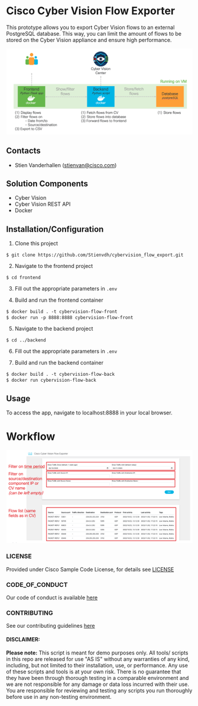# Cisco Cyber Vision Flow Exporter
This prototype allows you to export Cyber Vision flows to an external PostgreSQL database. This way, you can limit the amount of flows to be stored on the Cyber Vision appliance and ensure high performance.

![](frontend/IMAGES/workflow.png)

## Contacts
* Stien Vanderhallen (stienvan@cisco.com)

## Solution Components
* Cyber Vision
* Cyber Vision REST API
* Docker

## Installation/Configuration

1. Clone this project

```
$ git clone https://github.com/Stienvdh/cybervision_flow_export.git
```

2. Navigate to the frontend project

```
$ cd frontend
```

3. Fill out the appropriate parameters in `.env`

4. Build and run the frontend container

```
$ docker build . -t cybervision-flow-front
$ docker run -p 8888:8888 cybervision-flow-front
```

5. Navigate to the backend project

```
$ cd ../backend
```

6. Fill out the appropriate parameters in `.env`

7. Build and run the backend container

```
$ docker build . -t cybervision-flow-back
$ docker run cybervision-flow-back
```

## Usage
To access the app, navigate to localhost:8888 in your local browser.


# Workflow

![](frontend/IMAGES/usage.png)

### LICENSE

Provided under Cisco Sample Code License, for details see [LICENSE](LICENSE.md)

### CODE_OF_CONDUCT

Our code of conduct is available [here](CODE_OF_CONDUCT.md)

### CONTRIBUTING

See our contributing guidelines [here](CONTRIBUTING.md)

#### DISCLAIMER:
<b>Please note:</b> This script is meant for demo purposes only. All tools/ scripts in this repo are released for use "AS IS" without any warranties of any kind, including, but not limited to their installation, use, or performance. Any use of these scripts and tools is at your own risk. There is no guarantee that they have been through thorough testing in a comparable environment and we are not responsible for any damage or data loss incurred with their use.
You are responsible for reviewing and testing any scripts you run thoroughly before use in any non-testing environment.
